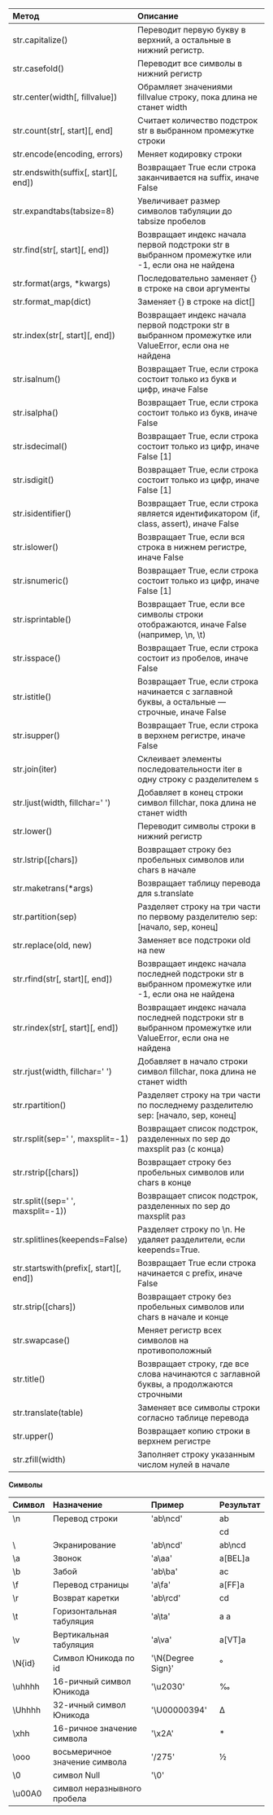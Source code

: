 <table>
<thead>
<tr>
<th style="text-align: left;">Метод</th>
<th style="text-align: left;">Описание</th>
</tr>
</thead>
<tbody>
<tr>
<td style="text-align: left;">str.capitalize()</td>
<td style="text-align: left;">Переводит первую букву в верхний, а остальные в нижний регистр.</td>
</tr>
<tr>
<td style="text-align: left;">str.casefold()</td>
<td style="text-align: left;">Переводит все символы в нижний регистр</td>
</tr>
<tr>
<td style="text-align: left;">str.center(width[, fillvalue])</td>
<td style="text-align: left;">Обрамляет значениями fillvalue строку, пока длина не станет width</td>
</tr>
<tr>
<td style="text-align: left;">str.count(str[, start][, end]</td>
<td style="text-align: left;">Считает количество подстрок str в выбранном промежутке строки</td>
</tr>
<tr>
<td style="text-align: left;">str.encode(encoding, errors)</td>
<td style="text-align: left;">Меняет кодировку строки</td>
</tr>
<tr>
<td style="text-align: left;">str.endswith(suffix[, start][, end])</td>
<td style="text-align: left;">Возвращает True если строка заканчивается на suffix, иначе False</td>
</tr>
<tr>
<td style="text-align: left;">str.expandtabs(tabsize=8)</td>
<td style="text-align: left;">Увеличивает размер символов табуляции до tabsize пробелов</td>
</tr>
<tr>
<td style="text-align: left;">str.find(str[, start][, end])</td>
<td style="text-align: left;">Возвращает индекс начала первой подстроки str в выбранном промежутке или -1, если она не найдена</td>
</tr>
<tr>
<td style="text-align: left;">str.format(args, *kwargs)</td>
<td style="text-align: left;">Последовательно заменяет {} в строке на свои аргументы</td>
</tr>
<tr>
<td style="text-align: left;">str.format_map(dict)</td>
<td style="text-align: left;">Заменяет {<val>} в строке на dict[<val>]</td>
</tr>
<tr>
<td style="text-align: left;">str.index(str[, start][, end])</td>
<td style="text-align: left;">Возвращает индекс начала первой подстроки str в выбранном промежутке или ValueError, если она не найдена</td>
</tr>
<tr>
<td style="text-align: left;">str.isalnum()</td>
<td style="text-align: left;">Возвращает True, если строка состоит только из букв и цифр, иначе False</td>
</tr>
<tr>
<td style="text-align: left;">str.isalpha()</td>
<td style="text-align: left;">Возвращает True, если строка состоит только из букв, иначе False</td>
</tr>
<tr>
<td style="text-align: left;">str.isdecimal()</td>
<td style="text-align: left;">Возвращает True, если строка состоит только из цифр, иначе False [1]</td>
</tr>
<tr>
<td style="text-align: left;">str.isdigit()</td>
<td style="text-align: left;">Возвращает True, если строка состоит только из цифр, иначе False [1]</td>
</tr>
<tr>
<td style="text-align: left;">str.isidentifier()</td>
<td style="text-align: left;">Возвращает True, если строка является идентификатором (if, class, assert), иначе False</td>
</tr>
<tr>
<td style="text-align: left;">str.islower()</td>
<td style="text-align: left;">Возвращает True, если вся строка в нижнем регистре, иначе False</td>
</tr>
<tr>
<td style="text-align: left;">str.isnumeric()</td>
<td style="text-align: left;">Возвращает True, если строка состоит только из цифр, иначе False [1]</td>
</tr>
<tr>
<td style="text-align: left;">str.isprintable()</td>
<td style="text-align: left;">Возвращает True, если все символы строки отображаются, иначе False (например, \n, \t)</td>
</tr>
<tr>
<td style="text-align: left;">str.isspace()</td>
<td style="text-align: left;">Возвращает True, если строка состоит из пробелов, иначе False</td>
</tr>
<tr>
<td style="text-align: left;">str.istitle()</td>
<td style="text-align: left;">Возвращает True, если строка начинается с заглавной буквы, а остальные — строчные, иначе False</td>
</tr>
<tr>
<td style="text-align: left;">str.isupper()</td>
<td style="text-align: left;">Возвращает True, если строка в верхнем регистре, иначе False</td>
</tr>
<tr>
<td style="text-align: left;">str.join(iter)</td>
<td style="text-align: left;">Склеивает элементы последовательности iter в одну строку с разделителем s</td>
</tr>
<tr>
<td style="text-align: left;">str.ljust(width, fillchar=' ')</td>
<td style="text-align: left;">Добавляет в конец строки символ fillchar, пока длина не станет width</td>
</tr>
<tr>
<td style="text-align: left;">str.lower()</td>
<td style="text-align: left;">Переводит символы строки в нижний регистр</td>
</tr>
<tr>
<td style="text-align: left;">str.lstrip([chars])</td>
<td style="text-align: left;">Возвращает строку без пробельных символов или chars в начале</td>
</tr>
<tr>
<td style="text-align: left;">str.maketrans(*args)</td>
<td style="text-align: left;">Возвращает таблицу перевода для s.translate</td>
</tr>
<tr>
<td style="text-align: left;">str.partition(sep)</td>
<td style="text-align: left;">Разделяет строку на три части по первому разделителю sep: [начало, sep, конец]</td>
</tr>
<tr>
<td style="text-align: left;">str.replace(old, new)</td>
<td style="text-align: left;">Заменяет все подстроки old на new</td>
</tr>
<tr>
<td style="text-align: left;">str.rfind(str[, start][, end])</td>
<td style="text-align: left;">Возвращает индекс начала последней подстроки str в выбранном промежутке или -1, если она не найдена</td>
</tr>
<tr>
<td style="text-align: left;">str.rindex(str[, start][, end])</td>
<td style="text-align: left;">Возвращает индекс начала последней подстроки str в выбранном промежутке или ValueError, если она не найдена</td>
</tr>
<tr>
<td style="text-align: left;">str.rjust(width, fillchar=' ')</td>
<td style="text-align: left;">Добавляет в начало строки символ fillchar, пока длина не станет width</td>
</tr>
<tr>
<td style="text-align: left;">str.rpartition()</td>
<td style="text-align: left;">Разделяет строку на три части по последнему разделителю sep: [начало, sep, конец]</td>
</tr>
<tr>
<td style="text-align: left;">str.rsplit(sep=' ', maxsplit=-1)</td>
<td style="text-align: left;">Возвращает список подстрок, разделенных по sep до maxsplit раз (с конца)</td>
</tr>
<tr>
<td style="text-align: left;">str.rstrip([chars])</td>
<td style="text-align: left;">Возвращает строку без пробельных символов или chars в конце</td>
</tr>
<tr>
<td style="text-align: left;">str.split((sep=' ', maxsplit=-1))</td>
<td style="text-align: left;">Возвращает список подстрок, разделенных по sep до maxsplit раз</td>
</tr>
<tr>
<td style="text-align: left;">str.splitlines(keepends=False)</td>
<td style="text-align: left;">Разделяет строку по \n. Не удаляет разделители, если keepends=True.</td>
</tr>
<tr>
<td style="text-align: left;">str.startswith(prefix[, start][, end])</td>
<td style="text-align: left;">Возвращает True если строка начинается с prefix, иначе False</td>
</tr>
<tr>
<td style="text-align: left;">str.strip([chars])</td>
<td style="text-align: left;">Возвращает строку без пробельных символов или chars в начале и конце</td>
</tr>
<tr>
<td style="text-align: left;">str.swapcase()</td>
<td style="text-align: left;">Меняет регистр всех символов на противоположный</td>
</tr>
<tr>
<td style="text-align: left;">str.title()</td>
<td style="text-align: left;">Возвращает строку, где все слова начинаются с заглавной буквы, а продолжаются строчными</td>
</tr>
<tr>
<td style="text-align: left;">str.translate(table)</td>
<td style="text-align: left;">Заменяет все символы строки согласно таблице перевода</td>
</tr>
<tr>
<td style="text-align: left;">str.upper()</td>
<td style="text-align: left;">Возвращает копию строки в верхнем регистре</td>
</tr>
<tr>
<td style="text-align: left;">str.zfill(width)</td>
<td style="text-align: left;">Заполняет строку указанным числом нулей в начале</td>
</tr>
</tbody>
</table>
<p><strong>Символы</strong></p>
<table>
<thead>
<tr>
<th style="text-align: left;">Символ</th>
<th style="text-align: left;">Назначение</th>
<th style="text-align: left;">Пример</th>
<th style="text-align: left;">Результат</th>
</tr>
</thead>
<tbody>
<tr>
<td style="text-align: left;">\n</td>
<td style="text-align: left;">Перевод строки</td>
<td style="text-align: left;">'ab\ncd'</td>
<td style="text-align: left;">ab</td>
</tr>
<tr>
<td style="text-align: left;"></td>
<td style="text-align: left;"></td>
<td style="text-align: left;"></td>
<td style="text-align: left;">cd</td>
</tr>
<tr>
<td style="text-align: left;">\</td>
<td style="text-align: left;">Экранирование</td>
<td style="text-align: left;">'ab\ncd'</td>
<td style="text-align: left;">ab\ncd</td>
</tr>
<tr>
<td style="text-align: left;">\a</td>
<td style="text-align: left;">Звонок</td>
<td style="text-align: left;">'a\aa'</td>
<td style="text-align: left;">a[BEL]a</td>
</tr>
<tr>
<td style="text-align: left;">\b</td>
<td style="text-align: left;">Забой</td>
<td style="text-align: left;">'ab\ba'</td>
<td style="text-align: left;">ac</td>
</tr>
<tr>
<td style="text-align: left;">\f</td>
<td style="text-align: left;">Перевод страницы</td>
<td style="text-align: left;">'a\fa'</td>
<td style="text-align: left;">a[FF]a</td>
</tr>
<tr>
<td style="text-align: left;">\r</td>
<td style="text-align: left;">Возврат каретки</td>
<td style="text-align: left;">'ab\rcd'</td>
<td style="text-align: left;">cd</td>
</tr>
<tr>
<td style="text-align: left;">\t</td>
<td style="text-align: left;">Горизонтальная табуляция</td>
<td style="text-align: left;">'a\ta'</td>
<td style="text-align: left;">a a</td>
</tr>
<tr>
<td style="text-align: left;">\v</td>
<td style="text-align: left;">Вертикальная табуляция</td>
<td style="text-align: left;">'a\va'</td>
<td style="text-align: left;">a[VT]a</td>
</tr>
<tr>
<td style="text-align: left;">\N{id}</td>
<td style="text-align: left;">Символ Юникода по id</td>
<td style="text-align: left;">'\N{Degree Sign}'</td>
<td style="text-align: left;">°</td>
</tr>
<tr>
<td style="text-align: left;">\uhhhh</td>
<td style="text-align: left;">16-ричный символ Юникода</td>
<td style="text-align: left;">'\u2030'</td>
<td style="text-align: left;">‰</td>
</tr>
<tr>
<td style="text-align: left;">\Uhhhh</td>
<td style="text-align: left;">32-ичный символ Юникода</td>
<td style="text-align: left;">'\U00000394'</td>
<td style="text-align: left;">Δ</td>
</tr>
<tr>
<td style="text-align: left;">\xhh</td>
<td style="text-align: left;">16-ричное значение символа</td>
<td style="text-align: left;">'\x2A'</td>
<td style="text-align: left;">*</td>
</tr>
<tr>
<td style="text-align: left;">\ooo</td>
<td style="text-align: left;">восьмеричное значение символа</td>
<td style="text-align: left;">'/275'</td>
<td style="text-align: left;">½</td>
</tr>
<tr>
<td style="text-align: left;">\0</td>
<td style="text-align: left;">символ Null</td>
<td style="text-align: left;">'\0'</td>
<td style="text-align: left;"></td>
</tr>
<tr>
<td style="text-align: left;">\u00A0</td>
<td style="text-align: left;">символ неразнывного пробела</td>
<td style="text-align: left;"></td>
<td style="text-align: left;"></td>
</tr>
</tbody>
</table>